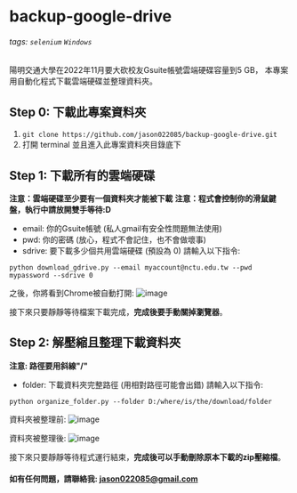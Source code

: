 # backup-google-drive
###### tags: `selenium` `Windows`

陽明交通大學在2022年11月要大砍校友Gsuite帳號雲端硬碟容量到5 GB，
本專案用自動化程式下載雲端硬碟並整理資料夾。

## Step 0: 下載此專案資料夾
1. `git clone https://github.com/jason022085/backup-google-drive.git`
2. 打開 terminal 並且進入此專案資料夾目錄底下

## Step 1: 下載所有的雲端硬碟
**注意：雲端硬碟至少要有一個資料夾才能被下載**
**注意：程式會控制你的滑鼠鍵盤，執行中請放開雙手等待:D**
* email: 你的Gsuite帳號 (私人gmail有安全性問題無法使用)
* pwd: 你的密碼 (放心，程式不會記住，也不會做壞事)
* sdrive: 要下載多少個共用雲端硬碟 (預設為 0)
請輸入以下指令: 
```
python download_gdrive.py --email myaccount@nctu.edu.tw --pwd mypassword --sdrive 0  
```
之後，你將看到Chrome被自動打開:
![image](https://github.com/jason022085/backup-google-drive/blob/main/demo/demo_1.png)

接下來只要靜靜等待檔案下載完成，**完成後要手動關掉瀏覽器**。

## Step 2: 解壓縮且整理下載資料夾
**注意: 路徑要用斜線"/"**
* folder: 下載資料夾完整路徑 (用相對路徑可能會出錯)
請輸入以下指令: 
```
python organize_folder.py --folder D:/where/is/the/download/folder  
```

資料夾被整理前:
![image](https://github.com/jason022085/backup-google-drive/blob/main/demo/demo_2.png)

資料夾被整理後:
![image](https://github.com/jason022085/backup-google-drive/blob/main/demo/demo_3.png)

接下來只要靜靜等待程式運行結束，**完成後可以手動刪除原本下載的zip壓縮檔**。

#### 如有任何問題，請聯絡我: jason022085@gmail.com